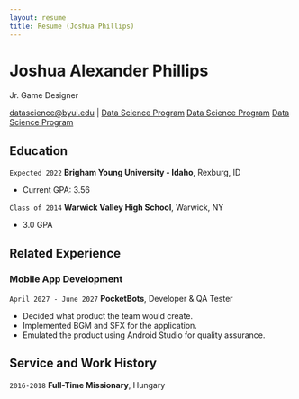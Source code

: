 ```yaml
---
layout: resume
title: Resume (Joshua Phillips)
---
```

# Joshua Alexander Phillips
Jr. Game Designer

<div id="webaddress">
<a href="datascience@byui.edu">datascience@byui.edu</a>
| <a href="https://byuidatascience.github.io/development.html">Data Science Program</a>
  <a href="https://www.linkedin.com/in/joshua-phillips-492b89136/">Data Science Program</a>
  <a href="https://github.com/byuids-resumes">Data Science Program</a>
</div>

<!-- https://www.monique.tech/the-art-of-markdown -->


## Education

`Expected 2022`
__Brigham Young University - Idaho__, Rexburg, ID

- Current GPA: 3.56

`Class of 2014`
__Warwick Valley High School__, Warwick, NY

- 3.0 GPA


## Related Experience

### Mobile App Development

`April 2027 - June 2027`
__PocketBots__, Developer & QA Tester

- Decided what product the team would create.
- Implemented BGM and SFX for the application.
- Emulated the product using Android Studio for quality assurance.

## Service and Work History

`2016-2018`
__Full-Time Missionary__, Hungary



<!-- ### Footer

Last updated: Dec 2020 -->


